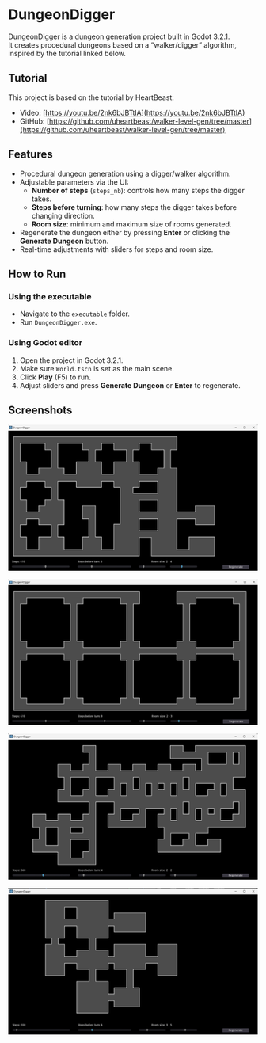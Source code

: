 # DungeonDigger

DungeonDigger is a dungeon generation project built in Godot 3.2.1.  
It creates procedural dungeons based on a “walker/digger” algorithm, inspired by the tutorial linked below.

## Tutorial

This project is based on the tutorial by HeartBeast:

- Video: [https://youtu.be/2nk6bJBTtlA](https://youtu.be/2nk6bJBTtlA)
- GitHub: [https://github.com/uheartbeast/walker-level-gen/tree/master](https://github.com/uheartbeast/walker-level-gen/tree/master)

## Features

- Procedural dungeon generation using a digger/walker algorithm.
- Adjustable parameters via the UI:
  - **Number of steps** (`steps_nb`): controls how many steps the digger takes.
  - **Steps before turning**: how many steps the digger takes before changing direction.
  - **Room size**: minimum and maximum size of rooms generated.
- Regenerate the dungeon either by pressing **Enter** or clicking the **Generate Dungeon** button.
- Real-time adjustments with sliders for steps and room size.

## How to Run

### Using the executable

- Navigate to the `executable` folder.
- Run `DungeonDigger.exe`.

### Using Godot editor

1. Open the project in Godot 3.2.1.
2. Make sure `World.tscn` is set as the main scene.
3. Click **Play** (F5) to run.
4. Adjust sliders and press **Generate Dungeon** or **Enter** to regenerate.

## Screenshots

![alt text](image.png)

![alt text](image-1.png)

![alt text](image-2.png)

![alt text](image-3.png)
